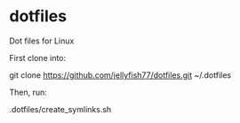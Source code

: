 # dotfiles
Dot files for Linux

First clone into:

git clone https://github.com/jellyfish77/dotfiles.git ~/.dotfiles

Then, run:

.dotfiles/create_symlinks.sh 
